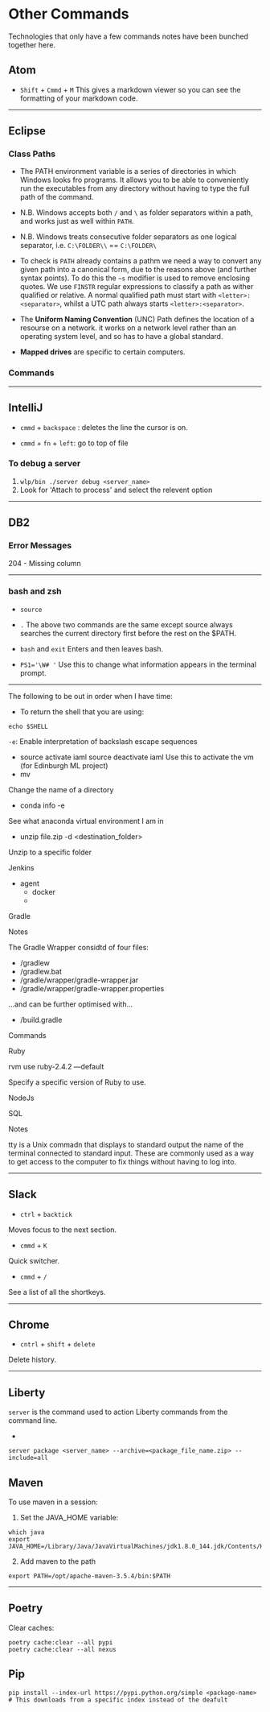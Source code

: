 # Other Commands

Technologies that only have a few commands notes have been bunched together here.

## Atom

* `Shift` + `Cmmd` + `M`
  This gives a markdown viewer so you can see the formatting of your markdown code.

---

## Eclipse

### Class Paths

* The PATH environment variable is a series of directories in which Windows looks fro programs. It allows you to be able to conveniently run the executables from any directory without having to type the full path of the command.

* N.B. Windows accepts both `/` and `\` as folder separators within a path, and works just as well within `PATH`.

* N.B. Windows treats consecutive folder separators as one logical separator, i.e. `C:\FOLDER\\` == `C:\FOLDER\`

* To check is `PATH` already contains a pathm we need a way to convert any given path into a canonical form, due to the reasons above (and further syntax points). To do this the `~s` modifier is used to remove enclosing quotes. We use `FINSTR` regular expressions to classify a path as wither qualified or relative. A normal qualified path must start with `<letter>:<separator>`, whilst a UTC path always starts `<letter>:<separator>`.

* The **Uniform Naming Convention** (UNC) Path defines the location of a resourse on a network. it works on a network level rather than an operating system level, and so has to have a global standard.

* **Mapped drives** are specific to certain computers.

### Commands


---

## IntelliJ

* `cmmd` + `backspace` : deletes the line the cursor is on.

* `cmmd` + `fn` + `left`: go to top of file

### To debug a server

1. `wlp/bin ./server debug <server_name>`
2. Look for 'Attach to process' and select the relevent option

---

## DB2

### Error Messages

204 - Missing column

---

### bash and zsh

* `source`
* `.`
  The above two commands are the same except source always searches the current directory first before the rest on the $PATH.

* `bash` and `exit`
  Enters and then leaves bash.

* `PS1='\W# '`
  Use this to change what information appears in the terminal prompt.









---

The following to be out in order when I have time:

* To return the shell that you are using:

```
echo $SHELL
```

`-e`: Enable interpretation of backslash escape sequences





- source activate iaml
  source deactivate iaml
  Use this to activate the vm (for Edinburgh ML project)
- mv <oldname> <newname>

 Change the name of a directory

- conda info -e

 See what anaconda virtual environment I am in

- unzip file.zip -d <destination_folder>

 Unzip to a specific folder







Jenkins

- agent
  - docker
  -

Gradle

Notes

The Gradle Wrapper considtd of four files:

- <root>/gradlew
- <root>/gradlew.bat
- <root>/gradle/wrapper/gradle-wrapper.jar
- <root>/gradle/wrapper/gradle-wrapper.properties

…and can be further optimised with...

- <root>/build.gradle

Commands

Ruby

rvm use ruby-2.4.2 —default

Specify a specific version of Ruby to use.



NodeJs





SQL



Notes

tty is a Unix commadn that displays to standard output the name of the terminal connected to standard input. These are commonly used as a way to get access to the computer to fix things without having to log into.

---

## Slack

* `ctrl` + `backtick`

Moves focus to the next section.

* `cmmd` + `K`

Quick switcher.

* `cmmd` + `/`

See a list of all the shortkeys.

---

## Chrome

* `cntrl` + `shift` + `delete`

Delete history.


---

## Liberty

`server` is the command used to action Liberty commands from the command line.

*

```bashrc
server package <server_name> --archive=<package_file_name.zip> --include=all
```

## Maven

To use maven in a session:

1. Set the JAVA_HOME variable:

```
which java
export JAVA_HOME=/Library/Java/JavaVirtualMachines/jdk1.8.0_144.jdk/Contents/Home
```

2. Add maven to the path

```
export PATH=/opt/apache-maven-3.5.4/bin:$PATH
```

---

## Poetry

Clear caches:

```
poetry cache:clear --all pypi
poetry cache:clear --all nexus
```

## Pip

```
pip install --index-url https://pypi.python.org/simple <package-name> # This downloads from a specific index instead of the deafult
```
